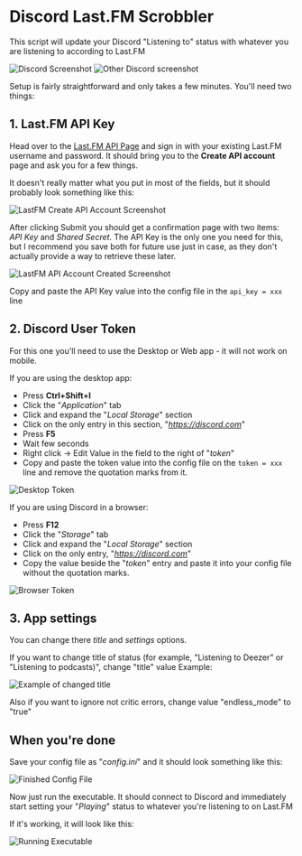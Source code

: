 # Discord Last.FM Scrobbler

This script will update your Discord "Listening to" status with whatever you are listening to according to Last.FM

![Discord Screenshot](https://i.imgur.com/cwpg8i8.png) ![Other Discord screenshot](https://i.imgur.com/x5mWIXR.png)

Setup is fairly straightforward and only takes a few minutes. You'll need two things:

## **1. Last.FM API Key**

Head over to the [Last.FM API Page](https://www.last.fm/api/account/create) and sign in with your existing Last.FM username and password. It should bring you to the **Create API account** page and ask you for a few things.

It doesn't really matter what you put in most of the fields, but it should probably look something like this:

![LastFM Create API Account Screenshot](https://i.imgur.com/VQYa8nr.png?1)

After clicking Submit you should get a confirmation page with two items: *API Key* and *Shared Secret*. The API Key is the only one you need for this, but I recommend you save both for future use just in case, as they don't actually provide a way to retrieve these later.

![LastFM API Account Created Screenshot](https://i.imgur.com/oQTdNgX.png)

Copy and paste the API Key value into the config file in the `api_key = xxx` line

## **2. Discord User Token**

For this one you'll need to use the Desktop or Web app - it will not work on mobile.

If you are using the desktop app:

- Press **Ctrl+Shift+I**
- Click the "*Application*" tab
- Click and expand the "*Local Storage*" section
- Click on the only entry in this section, "*https://discord.com*"
- Press **F5**
- Wait few seconds
- Right click -> Edit Value in the field to the right of "*token*"
- Copy and paste the token value into the config file on the `token = xxx` line and remove the quotation marks from it.

![Desktop Token](https://i.imgur.com/EEN2mnv.png)

If you are using Discord in a browser:

- Press **F12**
- Click the "*Storage*" tab
- Click and expand the "*Local Storage*" section
- Click on the only entry, "*https://discord.com*"
- Copy the value beside the "*token*" entry and paste it into your config file without the quotation marks.

![Browser Token](https://i.imgur.com/OFrhTHE.png)

## **3. App settings**

You can change there *title* and *settings* options.

If you want to change title of status (for example, "Listening to Deezer" or "Listening to podcasts)", change "title" value
Example:

![Example of changed title](https://i.imgur.com/9OShK3U.png)

Also if you want to ignore not critic errors, change value "endless_mode" to "true"

## When you're done

Save your config file as "*config.ini*" and it should look something like this:

![Finished Config File](https://i.imgur.com/4fZofod.png)

Now just run the executable. It should connect to Discord and immediately start setting your "*Playing*" status to whatever you're listening to on Last.FM

If it's working, it will look like this:

![Running Executable](https://i.imgur.com/65gyoIY.png)

